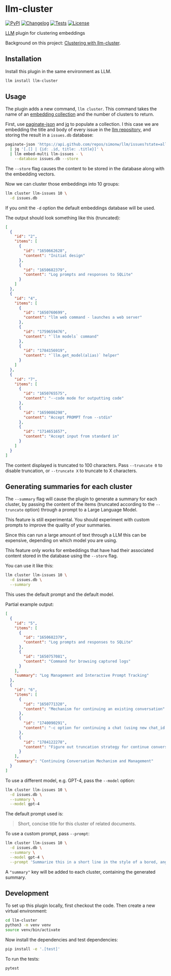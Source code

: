 # llm-cluster

[![PyPI](https://img.shields.io/pypi/v/llm-cluster.svg)](https://pypi.org/project/llm-cluster/)
[![Changelog](https://img.shields.io/github/v/release/simonw/llm-cluster?include_prereleases&label=changelog)](https://github.com/simonw/llm-cluster/releases)
[![Tests](https://github.com/simonw/llm-cluster/workflows/Test/badge.svg)](https://github.com/simonw/llm-cluster/actions?query=workflow%3ATest)
[![License](https://img.shields.io/badge/license-Apache%202.0-blue.svg)](https://github.com/simonw/llm-cluster/blob/main/LICENSE)

[LLM](https://llm.datasette.io/) plugin for clustering embeddings

Background on this project: [Clustering with llm-cluster](https://simonwillison.net/2023/Sep/4/llm-embeddings/#llm-cluster).

## Installation

Install this plugin in the same environment as LLM.
```bash
llm install llm-cluster
```

## Usage

The plugin adds a new command, `llm cluster`. This command takes the name of an [embedding collection](https://llm.datasette.io/en/stable/embeddings/cli.html#storing-embeddings-in-sqlite) and the number of clusters to return.

First, use [paginate-json](https://github.com/simonw/paginate-json) and [jq](https://stedolan.github.io/jq/) to populate a collection. I this case we are embedding the title and body of every issue in the [llm repository](https://github.com/simonw/llm), and storing the result in a `issues.db` database:
```bash
paginate-json 'https://api.github.com/repos/simonw/llm/issues?state=all&filter=all' \
  | jq '[.[] | {id: .id, title: .title}]' \
  | llm embed-multi llm-issues - \
    --database issues.db --store
```
The `--store` flag causes the content to be stored in the database along with the embedding vectors.

Now we can cluster those embeddings into 10 groups:
```bash
llm cluster llm-issues 10 \
  -d issues.db
```
If you omit the `-d` option the default embeddings database will be used.

The output should look something like this (truncated):
```json
[
  {
    "id": "2",
    "items": [
      {
        "id": "1650662628",
        "content": "Initial design"
      },
      {
        "id": "1650682379",
        "content": "Log prompts and responses to SQLite"
      }
    ]
  },
  {
    "id": "4",
    "items": [
      {
        "id": "1650760699",
        "content": "llm web command - launches a web server"
      },
      {
        "id": "1759659476",
        "content": "`llm models` command"
      },
      {
        "id": "1784156919",
        "content": "`llm.get_model(alias)` helper"
      }
    ]
  },
  {
    "id": "7",
    "items": [
      {
        "id": "1650765575",
        "content": "--code mode for outputting code"
      },
      {
        "id": "1659086298",
        "content": "Accept PROMPT from --stdin"
      },
      {
        "id": "1714651657",
        "content": "Accept input from standard in"
      }
    ]
  }
]
```
The content displayed is truncated to 100 characters. Pass `--truncate 0` to disable truncation, or `--truncate X` to truncate to X characters.

## Generating summaries for each cluster

The `--summary` flag will cause the plugin to generate a summary for each cluster, by passing the content of the items (truncated according to the `--truncate` option) through a prompt to a Large Language Model.

This feature is still experimental. You should experiment with custom prompts to improve the quality of your summaries.

Since this can run a large amount of text through a LLM this can be expensive, depending on which model you are using.

This feature only works for embeddings that have had their associated content stored in the database using the `--store` flag.

You can use it like this:

```bash
llm cluster llm-issues 10 \
  -d issues.db \
  --summary
```
This uses the default prompt and the default model.

Partial example output:
```json
[
  {
    "id": "5",
    "items": [
      {
        "id": "1650682379",
        "content": "Log prompts and responses to SQLite"
      },
      {
        "id": "1650757081",
        "content": "Command for browsing captured logs"
      }
    ],
    "summary": "Log Management and Interactive Prompt Tracking"
  },
  {
    "id": "6",
    "items": [
      {
        "id": "1650771320",
        "content": "Mechanism for continuing an existing conversation"
      },
      {
        "id": "1740090291",
        "content": "-c option for continuing a chat (using new chat_id column)"
      },
      {
        "id": "1784122278",
        "content": "Figure out truncation strategy for continue conversation mode"
      }
    ],
    "summary": "Continuing Conversation Mechanism and Management"
  }
]
```

To use a different model, e.g. GPT-4, pass the `--model` option:
```bash
llm cluster llm-issues 10 \
  -d issues.db \
  --summary \
  --model gpt-4
```
The default prompt used is:

> Short, concise title for this cluster of related documents.

To use a custom prompt, pass `--prompt`:

```bash
llm cluster llm-issues 10 \
  -d issues.db \
  --summary \
  --model gpt-4 \
  --prompt 'Summarize this in a short line in the style of a bored, angry panda'
```
A `"summary"` key will be added to each cluster, containing the generated summary.

## Development

To set up this plugin locally, first checkout the code. Then create a new virtual environment:
```bash
cd llm-cluster
python3 -m venv venv
source venv/bin/activate
```
Now install the dependencies and test dependencies:
```bash
pip install -e '.[test]'
```
To run the tests:
```bash
pytest
```
